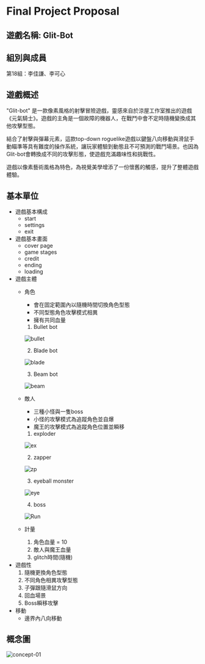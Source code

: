 # Final Project Proposal

## 遊戲名稱: Glit-Bot
## 組別與成員
第18組：李佳謙、李可心
## 遊戲概述

"Glit-bot" 是一款像素風格的射擊冒險遊戲，靈感來自於涼屋工作室推出的遊戲《元氣騎士》。遊戲的主角是一個故障的機器人，在戰鬥中會不定時隨機變換成其他攻擊型態。

結合了射擊與彈幕元素，這款top-down roguelike遊戲以鍵盤八向移動與滑鼠手動瞄準等具有難度的操作系統，讓玩家體驗到動態且不可預測的戰鬥場景。也因為Glit-bot會轉換成不同的攻擊形態，使遊戲充滿趣味性和挑戰性。

遊戲以像素藝術風格為特色，為視覺美學增添了一份懷舊的觸感，提升了整體遊戲體驗。

## 基本單位
- 遊戲基本構成
    - start
    - settings
    - exit
- 遊戲基本畫面
    - cover page
    - game stages
    - credit
    - ending
    - loading
- 遊戲主體
    - 角色
        - 會在固定範圍內以隨機時間切換角色型態
        - 不同型態角色攻擊模式相異
        - 擁有共同血量
        1. Bullet bot

        ![bullet](https://github.com/guotaiyuan018/I2P2-Glit-Bot/assets/148344642/6f54f005-fb6f-41c6-8d73-cd6ff05a6399)

        2. Blade bot

        ![blade](https://github.com/guotaiyuan018/I2P2-Glit-Bot/assets/148344642/daef2489-1409-4375-8da0-714b4a0c1633)

        3. Beam bot

        ![beam](https://github.com/guotaiyuan018/I2P2-Glit-Bot/assets/148344642/b4782706-398b-4461-b49e-d13da03bdaf0)

    - 敵人
        - 三種小怪與一隻boss
        - 小怪的攻擊模式為追蹤角色並自爆
        - 魔王的攻擊模式為追蹤角色位置並瞬移
        1. exploder

        ![ex](https://github.com/guotaiyuan018/I2P2-Glit-Bot/assets/148344642/f9aa63ce-2215-4d39-bc62-881c469274f9)

        2. zapper

        ![zp](https://github.com/guotaiyuan018/I2P2-Glit-Bot/assets/148344642/d2702e72-f3f5-4a29-9c59-03dc6b8bdc8d)

        3. eyeball monster

        ![eye](https://github.com/guotaiyuan018/I2P2-Glit-Bot/assets/148344642/53129746-20ea-4dd4-b3a7-d7daac4262e7)

        4. boss

        ![Run](https://github.com/guotaiyuan018/I2P2-Glit-Bot/assets/148344642/bf9bb2bf-a63d-4de9-9b3f-dffa19b8dab6)


    - 計量
        1. 角色血量 = 10
        2. 敵人與魔王血量
        3. glitch時間(隨機)
- 遊戲性
    1. 隨機更換角色型態
    2. 不同角色相異攻擊型態
    3. 子彈跟隨滑鼠方向
    4. 回血場景
    5. Boss瞬移攻擊
- 移動
    - 邊界內八向移動
## 概念圖

![concept-01](https://github.com/guotaiyuan018/I2P2-Glit-Bot/assets/148344642/402a158c-cc78-4cb9-8331-c0659e2714c7)
